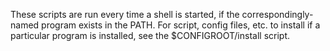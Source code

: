 These scripts are run every time a shell is started, if the
correspondingly-named program exists in the PATH.  For script, config
files, etc. to install if a particular program is installed, see
the $CONFIGROOT/install script.
